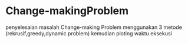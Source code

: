 # Change-makingProblem
penyelesaian masalah Change-making Problem menggunakan 3 metode (rekrusif,greedy,dynamic problem) kemudian ploting waktu eksekusi
